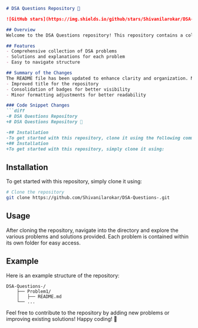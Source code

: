 ```markdown
# DSA Questions Repository 📖

![GitHub stars](https://img.shields.io/github/stars/Shivanilarokar/DSA-Questions-) ![GitHub forks](https://img.shields.io/github/forks/Shivanilarokar/DSA-Questions-) ![GitHub issues](https://img.shields.io/github/issues/Shivanilarokar/DSA-Questions-) ![GitHub repo size](https://img.shields.io/github/repo-size/Shivanilarokar/DSA-Questions-) ![GitHub contributors](https://img.shields.io/github/contributors/Shivanilarokar/DSA-Questions-) ![GitHub last commit](https://img.shields.io/github/last-commit/Shivanilarokar/DSA-Questions-)

## Overview
Welcome to the DSA Questions repository! This repository contains a collection of Data Structures and Algorithms (DSA) problems, complete with solutions and explanations. It is designed to help developers and students improve their problem-solving skills and understanding of DSA concepts.

## Features
- Comprehensive collection of DSA problems
- Solutions and explanations for each problem
- Easy to navigate structure

## Summary of the Changes
The README file has been updated to enhance clarity and organization. Notable changes include:
- Improved title for the repository
- Consolidation of badges for better visibility
- Minor formatting adjustments for better readability

### Code Snippet Changes
```diff
-# DSA Questions Repository
+# DSA Questions Repository 📖

-## Installation
-To get started with this repository, clone it using the following command:
+## Installation
+To get started with this repository, simply clone it using:
```

## Installation
To get started with this repository, simply clone it using:
```bash
# Clone the repository
git clone https://github.com/Shivanilarokar/DSA-Questions-.git
```

## Usage
After cloning the repository, navigate into the directory and explore the various problems and solutions provided. Each problem is contained within its own folder for easy access.

## Example
Here is an example structure of the repository:
```
DSA-Questions-/
    ├── Problem1/
    │   ├── README.md
    └── ...
```

Feel free to contribute to the repository by adding new problems or improving existing solutions! Happy coding! 🎉
```